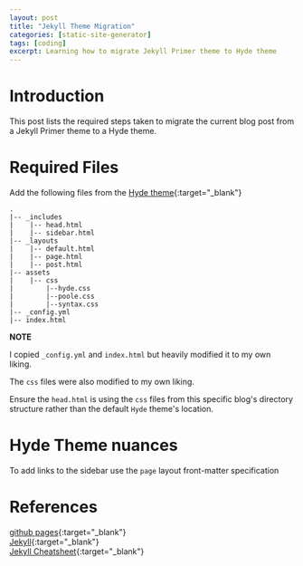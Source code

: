 ```yaml
---
layout: post
title: "Jekyll Theme Migration"
categories: [static-site-generator]
tags: [coding]
excerpt: Learning how to migrate Jekyll Primer theme to Hyde theme
---
```


# Introduction

This post lists the required steps taken to migrate the current blog post from a Jekyll Primer theme to a Hyde theme.

# Required Files

Add the following files from the [Hyde theme](https://github.com/poole/hyde){:target="_blank"}

```  
.  
|-- _includes  
|    |-- head.html  
|    |-- sidebar.html  
|-- _layouts  
|    |-- default.html  
|    |-- page.html  
|    |-- post.html  
|-- assets  
|    |-- css  
|        |--hyde.css  
|        |--poole.css  
|        |--syntax.css  
|-- _config.yml  
|-- index.html  
```

**NOTE**

I copied `_config.yml` and `index.html` but heavily modified it to my own liking.   
   
The `css` files were also modified to my own liking.   
   
Ensure the `head.html` is using the `css` files from this specific blog's directory structure rather than the default `Hyde` theme's location.

# Hyde Theme nuances

To add links to the sidebar use the `page` layout front-matter specification

# References

[github pages](https://pages.github.com/){:target="_blank"}   
[Jekyll](https://jekyllrb.com/){:target="_blank"}   
[Jekyll Cheatsheet](https://devhints.io/jekyll){:target="_blank"}

